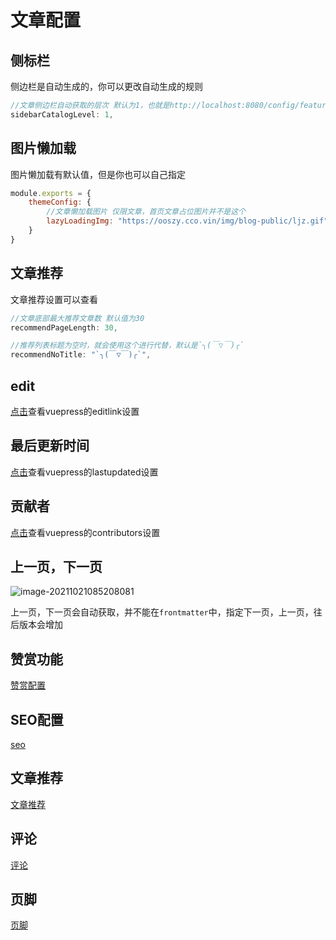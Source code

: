 # 文章配置

## 侧标栏

侧边栏是自动生成的，你可以更改自动生成的规则

```js
//文章侧边栏自动获取的层次 默认为1，也就是http://localhost:8080/config/feature/donate.html,只会自动生成feature目录下的文件
sidebarCatalogLevel: 1,
```



## 图片懒加载

图片懒加载有默认值，但是你也可以自己指定

```js
module.exports = {
    themeConfig: {
        //文章懒加载图片 仅限文章，首页文章占位图片并不是这个
        lazyLoadingImg: "https://ooszy.cco.vin/img/blog-public/ljz.gif",
    }
}
```



## 文章推荐

文章推荐设置可以查看

```js
//文章底部最大推荐文章数 默认值为30
recommendPageLength: 30,

//推荐列表标题为空时，就会使用这个进行代替，默认是`╮(￣▽￣)╭`
recommendNoTitle: "`╮(￣▽￣)╭`",
```



## edit

<a href="https://v2.vuepress.vuejs.org/zh/reference/default-theme/config.html#editlink">点击</a>查看vuepress的editlink设置



## 最后更新时间

<a href="https://v2.vuepress.vuejs.org/zh/reference/default-theme/config.html#lastupdated">点击</a>查看vuepress的lastupdated设置



## 贡献者



<a href="https://v2.vuepress.vuejs.org/zh/reference/default-theme/config.html#contributors">点击</a>查看vuepress的contributors设置



## 上一页，下一页

![image-20211021085208081](https://ooszy.cco.vin/img/blog-note/image-20211021085208081.png?x-oss-process=style/pictureProcess1)





上一页，下一页会自动获取，并不能在`frontmatter`中，指定下一页，上一页，往后版本会增加



## 赞赏功能

[赞赏配置](../feature/donate.md)



## SEO配置

[seo](../feature/seo.md)



## 文章推荐

[文章推荐](../feature/recommend.md)



## 评论

[评论](../comment/)

## 页脚

[页脚](../footer.md)